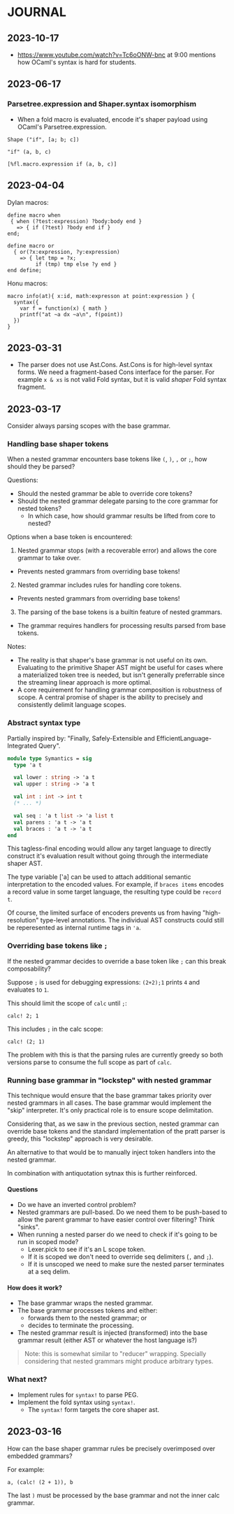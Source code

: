 # JOURNAL

## 2023-10-17

- https://www.youtube.com/watch?v=Tc6oONW-bnc at 9:00 mentions how OCaml's syntax is hard for students.

## 2023-06-17

### Parsetree.expression and Shaper.syntax isomorphism

- When a fold macro is evaluated, encode it's shaper payload using OCaml's Parsetree.expression.

```
Shape ("if", [a; b; c])

"if" (a, b, c)

[%fl.macro.expression if (a, b, c)]
```



## 2023-04-04

Dylan macros:
```
define macro when
 { when (?test:expression) ?body:body end }
   => { if (?test) ?body end if }
end;

define macro or
  { or(?x:expression, ?y:expression)
    => { let tmp = ?x;
         if (tmp) tmp else ?y end }
end define;
```

Honu macros:
```
macro info(at){ x:id, math:expresson at point:expression } {
  syntax({
    var f = function(x) { math }
    printf("at ~a dx ~a\n", f(point))
  })
}
```

## 2023-03-31

- The parser does not use Ast.Cons. Ast.Cons is for high-level syntax forms. We need a fragment-based Cons interface for the parser. For example `x & xs` is not valid Fold syntax, but it is valid _shaper_ Fold syntax fragment.

## 2023-03-17

Consider always parsing scopes with the base grammar.

### Handling base shaper tokens

When a nested grammar encounters base tokens like `(`, `)`, `,` or `;`, how should they be parsed?

Questions:
- Should the nested grammar be able to override core tokens?
- Should the nested grammar delegate parsing to the core grammar for nested tokens?
  - In which case, how should grammar results be lifted from core to nested?


Options when a base token is encountered:
1. Nested grammar stops (with a recoverable error) and allows the core grammar to take over.
  - Prevents nested grammars from overriding base tokens!
2. Nested grammar includes rules for handling core tokens.
  - Prevents nested grammars from overriding base tokens!
3. The parsing of the base tokens is a builtin feature of nested grammars.
  - The grammar requires handlers for processing results parsed from base tokens.

Notes:
- The reality is that shaper's base grammar is not useful on its own. Evaluating to the primitive Shaper AST might be useful for cases where a materialized token tree is needed, but isn't generally preferrable since the streaming linear approach is more optimal.
- A core requirement for handling grammar composition is robustness of scope. A central promise of shaper is the ability to precisely and consistently delimit language scopes.


### Abstract syntax type

Partially inspired by: "Finally, Safely-Extensible and EfficientLanguage-Integrated Query".

```ocaml
module type Symantics = sig
  type 'a t

  val lower : string -> 'a t
  val upper : string -> 'a t

  val int : int -> int t
  (* ... *)

  val seq : 'a t list -> 'a list t
  val parens : 'a t -> 'a t
  val braces : 'a t -> 'a t
end
```

This tagless-final encoding would allow any target language to directly construct it's evaluation result without going through the intermediate shaper AST.

The type variable ['a] can be used to attach additional semantic interpretation to the encoded values. For example, if `braces items` encodes a record value in some target language, the resulting type could be `record t`.

Of course, the limited surface of encoders prevents us from having "high-resolution" type-level annotations. The individual AST constructs could still be reperesented as internal runtime tags in `'a`.


### Overriding base tokens like `;`

If the nested grammar decides to override a base token like `;` can this break composability?

Suppose `;` is used for debugging expressions: `(2+2);1` prints `4` and evaluates to `1`.

This should limit the scope of `calc` until `;`:
```
calc! 2; 1
```

This includes `;` in the calc scope:
```
calc! (2; 1)
```

The problem with this is that the parsing rules are currently greedy so both versions parse to consume the full scope as part of `calc`.


### Running base grammar in "lockstep" with nested grammar

This technique would ensure that the base grammar takes priority over nested grammars in all cases. The base grammar would implement the "skip" interpreter. It's only practical role is to ensure scope delimitation.

Considering that, as we saw in the previous section, nested grammar can override base tokens and the standard implementation of the pratt parser is greedy, this "lockstep" approach is very desirable.

An alternative to that would be to manually inject token handlers into the nested grammar.

In combination with antiquotation sytnax this is further reinforced.

#### Questions

- Do we have an inverted control problem?
- Nested grammars are pull-based. Do we need them to be push-based to allow the parent grammar to have easier control over filtering? Think "sinks".
- When running a nested parser do we need to check if it's going to be run in scoped mode?
  - Lexer.pick to see if it's an L scope token.
  - If it is scoped we don't need to override seq delimiters (`,` and `;`).
  - If it is unscoped we need to make sure the nested parser terminates at a seq delim.


#### How does it work?

- The base grammar wraps the nested grammar.
- The base grammar processes tokens and either:
  - forwards them to the nested grammar; or
  - decides to terminate the processing.
- The nested grammar result is injected (transformed) into the base grammar result (either AST or whatever the host language is?)

> Note: this is somewhat similar to "reducer" wrapping. Specially considering that nested grammars might produce arbitrary types.


### What next?

- Implement rules for `syntax!` to parse PEG.
- Implement the fold syntax using `syntax!`.
  - The `syntax!` form targets the core shaper ast.


## 2023-03-16

How can the base shaper grammar rules be precisely overimposed over embedded grammars?

For example:

```
a, (calc! (2 + 1)), b
```

The last `)` must be processed by the base grammar and not the inner calc grammar.
